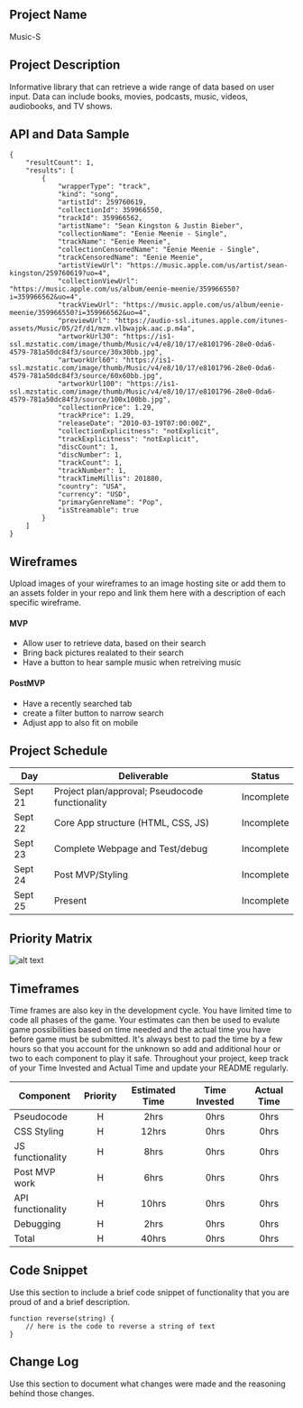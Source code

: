 ## Project Name

Music-S

## Project Description

Informative library that can retrieve a wide range of data based on user input. Data can include books, movies, podcasts, music, videos, audiobooks, and TV shows. 

## API and Data Sample

```
{
    "resultCount": 1,
    "results": [
        {
            "wrapperType": "track",
            "kind": "song",
            "artistId": 259760619,
            "collectionId": 359966550,
            "trackId": 359966562,
            "artistName": "Sean Kingston & Justin Bieber",
            "collectionName": "Eenie Meenie - Single",
            "trackName": "Eenie Meenie",
            "collectionCensoredName": "Eenie Meenie - Single",
            "trackCensoredName": "Eenie Meenie",
            "artistViewUrl": "https://music.apple.com/us/artist/sean-kingston/259760619?uo=4",
            "collectionViewUrl": "https://music.apple.com/us/album/eenie-meenie/359966550?i=359966562&uo=4",
            "trackViewUrl": "https://music.apple.com/us/album/eenie-meenie/359966550?i=359966562&uo=4",
            "previewUrl": "https://audio-ssl.itunes.apple.com/itunes-assets/Music/05/2f/d1/mzm.vlbwajpk.aac.p.m4a",
            "artworkUrl30": "https://is1-ssl.mzstatic.com/image/thumb/Music/v4/e8/10/17/e8101796-28e0-0da6-4579-781a50dc84f3/source/30x30bb.jpg",
            "artworkUrl60": "https://is1-ssl.mzstatic.com/image/thumb/Music/v4/e8/10/17/e8101796-28e0-0da6-4579-781a50dc84f3/source/60x60bb.jpg",
            "artworkUrl100": "https://is1-ssl.mzstatic.com/image/thumb/Music/v4/e8/10/17/e8101796-28e0-0da6-4579-781a50dc84f3/source/100x100bb.jpg",
            "collectionPrice": 1.29,
            "trackPrice": 1.29,
            "releaseDate": "2010-03-19T07:00:00Z",
            "collectionExplicitness": "notExplicit",
            "trackExplicitness": "notExplicit",
            "discCount": 1,
            "discNumber": 1,
            "trackCount": 1,
            "trackNumber": 1,
            "trackTimeMillis": 201880,
            "country": "USA",
            "currency": "USD",
            "primaryGenreName": "Pop",
            "isStreamable": true
        }
    ]
}
```

## Wireframes

Upload images of your wireframes to an image hosting site or add them to an assets folder in your repo and link them here with a description of each specific wireframe.

#### MVP 

- Allow user to retrieve data, based on their search
- Bring back pictures realated to their search
- Have a button to hear sample music when retreiving music 

#### PostMVP  

- Have a recently searched tab
- create a filter button to narrow search
- Adjust app to also fit on mobile

## Project Schedule  

|  Day | Deliverable | Status
|---|---| ---|
|Sept 21| Project plan/approval; Pseudocode functionality | Incomplete
|Sept 22| Core App structure (HTML, CSS, JS) | Incomplete
|Sept 23| Complete Webpage and Test/debug | Incomplete
|Sept 24| Post MVP/Styling | Incomplete
|Sept 25| Present | Incomplete

## Priority Matrix

![alt text](http://url/to/img.png)

## Timeframes

Time frames are also key in the development cycle.  You have limited time to code all phases of the game.  Your estimates can then be used to evalute game possibilities based on time needed and the actual time you have before game must be submitted. It's always best to pad the time by a few hours so that you account for the unknown so add and additional hour or two to each component to play it safe. Throughout your project, keep track of your Time Invested and Actual Time and update your README regularly.

| Component | Priority | Estimated Time | Time Invested | Actual Time |
| --- | :---: |  :---: | :---: | :---: |
| Pseudocode | H | 2hrs| 0hrs | 0hrs |
| CSS Styling | H | 12hrs| 0hrs | 0hrs |
| JS functionality | H | 8hrs| 0hrs | 0hrs |
| Post MVP work | H | 6hrs| 0hrs | 0hrs |
| API functionality | H | 10hrs| 0hrs | 0hrs |
| Debugging | H | 2hrs| 0hrs | 0hrs |
| Total | H | 40hrs| 0hrs | 0hrs |

## Code Snippet

Use this section to include a brief code snippet of functionality that you are proud of and a brief description.  

```
function reverse(string) {
	// here is the code to reverse a string of text
}
```

## Change Log
 Use this section to document what changes were made and the reasoning behind those changes.
